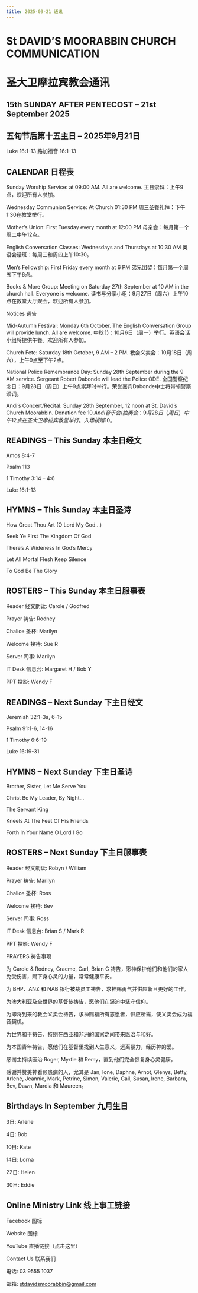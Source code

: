 ```yaml
---
title: 2025-09-21 通讯
---
```


# St DAVID’S MOORABBIN CHURCH COMMUNICATION
# 圣大卫摩拉宾教会通讯

## 15th SUNDAY AFTER PENTECOST – 21st September 2025
## 五旬节后第十五主日 – 2025年9月21日

Luke 16:1-13
路加福音 16:1-13

## CALENDAR 日程表

Sunday Worship Service: at 09:00 AM. All are welcome.
主日崇拜：上午9点，欢迎所有人参加。

Wednesday Communion Service: At Church 01:30 PM
周三圣餐礼拜：下午1:30在教堂举行。

Mother’s Union: First Tuesday every month at 12:00 PM
母亲会：每月第一个周二中午12点。

English Conversation Classes: Wednesdays and Thursdays at 10:30 AM
英语会话班：每周三和周四上午10:30。

Men’s Fellowship: First Friday every month at 6 PM
弟兄团契：每月第一个周五下午6点。

Books & More Group: Meeting on Saturday 27th September at 10 AM in the church hall. Everyone is welcome.
读书与分享小组：9月27日（周六）上午10点在教堂大厅聚会，欢迎所有人参加。

Notices 通告

Mid-Autumn Festival: Monday 6th October. The English Conversation Group will provide lunch. All are welcome.
中秋节：10月6日（周一）举行。英语会话小组将提供午餐。欢迎所有人参加。

Church Fete: Saturday 18th October, 9 AM – 2 PM.
教会义卖会：10月18日（周六），上午9点至下午2点。

National Police Remembrance Day: Sunday 28th September during the 9 AM service. Sergeant Robert Dabonde will lead the Police ODE.
全国警察纪念日：9月28日（周日）上午9点崇拜时举行。荣誉嘉宾Dabonde中士将带领警察颂词。

Andi’s Concert/Recital: Sunday 28th September, 12 noon at St. David’s Church Moorabbin. Donation fee $10.
Andi音乐会/独奏会：9月28日（周日）中午12点在圣大卫摩拉宾教堂举行。入场捐赠$10。

## READINGS – This Sunday 本主日经文

Amos 8:4-7

Psalm 113

1 Timothy 3:14 – 4:6

Luke 16:1-13

## HYMNS – This Sunday 本主日圣诗

How Great Thou Art (O Lord My God…)

Seek Ye First The Kingdom Of God

There’s A Wideness In God’s Mercy

Let All Mortal Flesh Keep Silence

To God Be The Glory

## ROSTERS – This Sunday 本主日服事表

Reader 经文朗读: Carole / Godfred

Prayer 祷告: Rodney

Chalice 圣杯: Marilyn

Welcome 接待: Sue R

Server 司事: Marilyn

IT Desk 信息台: Margaret H / Bob Y

PPT 投影: Wendy F

## READINGS – Next Sunday 下主日经文

Jeremiah 32:1-3a, 6-15

Psalm 91:1-6, 14-16

1 Timothy 6:6-19

Luke 16:19-31

## HYMNS – Next Sunday 下主日圣诗

Brother, Sister, Let Me Serve You

Christ Be My Leader, By Night…

The Servant King

Kneels At The Feet Of His Friends

Forth In Your Name O Lord I Go

## ROSTERS – Next Sunday 下主日服事表

Reader 经文朗读: Robyn / William

Prayer 祷告: Marilyn

Chalice 圣杯: Ross

Welcome 接待: Bev

Server 司事: Ross

IT Desk 信息台: Brian S / Mark R

PPT 投影: Wendy F

PRAYERS 祷告事项

为 Carole & Rodney, Graeme, Carl, Brian G 祷告，愿神保护他们和他们的家人免受伤害，赐下身心灵的力量，常常健康平安。

为 BHP、ANZ 和 NAB 银行被裁员工祷告，求神赐勇气并供应新且更好的工作。

为澳大利亚及全世界的基督徒祷告，愿他们在逼迫中坚守信仰。

为即将到来的教会义卖会祷告，求神赐福所有志愿者，供应所需，使义卖会成为福音契机。

为世界和平祷告，特别在西亚和非洲的国家之间带来医治与和好。

为本国青年祷告，愿他们在基督里找到人生意义，远离暴力，经历神的爱。

感谢主持续医治 Roger, Myrtle 和 Remy，直到他们完全恢复身心灵健康。

感谢并赞美神看顾患病的人，尤其是 Jan, Ione, Daphne, Arnot, Glenys, Betty, Arlene, Jeannie, Mark, Petrine, Simon, Valerie, Gail, Susan, Irene, Barbara, Bev, Dawn, Mardia 和 Maureen。

## Birthdays In September 九月生日

3日: Arlene

4日: Bob

10日: Kate

14日: Lorna

22日: Helen

30日: Eddie

## Online Ministry Link 线上事工链接

Facebook 图标

Website 图标

YouTube 直播链接（点击这里）

Contact Us 联系我们

电话: 03 9555 1037

邮箱: stdavidsmoorabbin@gmail.com
